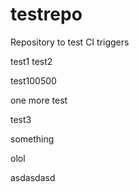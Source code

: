 # testrepo
Repository to test CI triggers

test1
test2


test100500

one more test


test3

something

olol

asdasdasd
